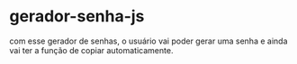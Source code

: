 # gerador-senha-js
com esse gerador de senhas, o usuário vai poder gerar uma senha e ainda vai ter a função de copiar automaticamente. 
